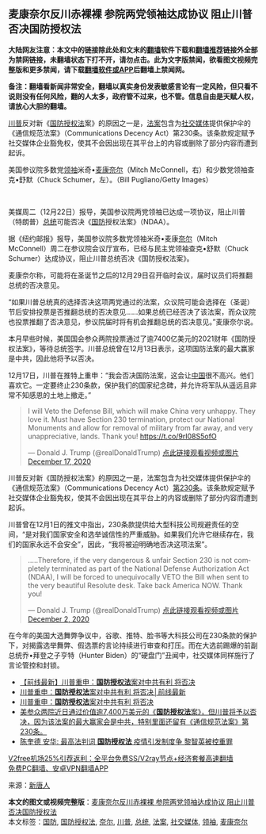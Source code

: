  <h2>麦康奈尔反川赤裸裸 参院两党领袖达成协议 阻止川普否决国防授权法</h2> <p class="notice"><b>大陆网友注意：本文中的链接除此处和文末的<a href="https://github.com/bannedbook/fanqiang" >翻墙</a>软件下载和<a href="https://github.com/killgcd/justmysocks/blob/master/README.md">翻墙推荐</a>链接外全部为禁网链接，未翻墙状态下打不开，请勿点击。此为文字版禁闻，欲看图文视频完整版和更多禁闻，请下载<a href="https://github.com/bannedbook/fanqiang">翻墙软件或APP</a>后翻墙上禁闻网。</p><p>备注：翻墙看新闻非常安全，翻墙以真实身份发表敏感言论有一定风险，但只看不说则没有任何风险，翻的人太多，政府管不过来，也不管。信息自由是天赋人权，请放心大胆的翻墙。</b></p>  <div class="entry"> <p id="summary"><a href="https://www.bannedbook.org/bnews/tag/%e5%b7%9d%e6%99%ae/" class="st_tag internal_tag" rel="tag" title="标签 川普 下的日志">川普</a>反对新《<a href="https://www.bannedbook.org/bnews/tag/%E5%9B%BD%E9%98%B2%E6%8E%88%E6%9D%83%E6%B3%95/" class="st_tag internal_tag" rel="tag" title="标签 国防授权法 下的日志">国防授权法</a>案》的原因之一是，<a href="https://www.bannedbook.org/bnews/tag/%E6%B3%95%E6%A1%88/" class="st_tag internal_tag" rel="tag" title="标签 法案 下的日志">法案</a>包含为<a href="https://www.bannedbook.org/bnews/tag/%e7%a4%be%e4%ba%a4%e5%aa%92%e4%bd%93/" class="st_tag internal_tag" rel="tag" title="标签 社交媒体 下的日志">社交媒体</a>提供保护伞的《通信规范法案》（Communications Decency Act）第230条。该条款规定赋予社交媒体企业豁免权，使其不会因出现在其平台上的内容或删除了部分内容而遭到起诉。</p> <figure></figure> <p>美国参议院多数党<a href="https://www.bannedbook.org/bnews/tag/%E9%A2%86%E8%A2%96/" class="st_tag internal_tag" rel="tag" title="标签 领袖 下的日志">领袖</a>米奇•<a href="https://www.bannedbook.org/bnews/tag/%E9%BA%A6%E5%BA%B7%E5%A5%88%E5%B0%94/" class="st_tag internal_tag" rel="tag" title="标签 麦康奈尔 下的日志">麦康奈尔</a>（Mitch McConnell，右）和少数党领袖查克•舒默（Chuck Schumer，左）。（Bill Pugliano/Getty Images）</p> <p>&nbsp;</p> <p>美媒周二（12月22日）报导，美国参议院两党领袖已达成一项协议，阻止川普（特朗普）<a href="https://www.bannedbook.org/bnews/tag/%e6%80%bb%e7%bb%9f/" class="st_tag internal_tag" rel="tag" title="标签 总统 下的日志">总统</a>可能否决《<a href="https://www.bannedbook.org/bnews/tag/%E5%9B%BD%E9%98%B2/" class="st_tag internal_tag" rel="tag" title="标签 国防 下的日志">国防</a>授权法案》（NDAA）。</p>  <p>据《纽约邮报》报导，美国参议院多数党领袖米奇•麦康<a href="https://www.bannedbook.org/bnews/tag/%E5%A5%88%E5%B0%94/" class="st_tag internal_tag" rel="tag" title="标签 奈尔 下的日志">奈尔</a>（Mitch McConnell）周二在参议院会议厅宣布，已经与民主党领袖查克•舒默（Chuck Schumer）达成协议，阻止川普总统否决《国防授权法案》。</p> <p>麦康奈尔称，可能将在圣诞节之后的12月29日召开临时会议，届时议员们将推翻总统的否决意见。</p> <p>“如果川普总统真的选择否决这项两党通过的法案，众议院可能会选择在（圣诞）节后安排投票是否推翻总统的否决意见……如果总统已经否决了该法案，而众议院也投票推翻了否决意见，参议院届时将有机会推翻总统的否决意见。”麦康奈尔说。</p> <p>本月早些时候，美国国会参众两院投票通过了逾7400亿美元的2021财年《国防授权法案》，等待总统签字。川普总统曾在12月13日表示，这项国防法案的最大赢家是中共，因此他将予以否决。</p>  <p>12月17日，川普在推特上重申：“我会否决国防法案，这会让<span class='wp_keywordlink_affiliate'><a href="https://www.bannedbook.org/" title="中国" target="_blank">中国</a></span>很不高兴。他们喜欢它。一定要终止230条款，保护我们的国家纪念碑，并允许将军队从遥远且非常不知感恩的土地上撤走。”</p> <blockquote data-dnt="true" data-width="500"> <p dir="ltr" lang="en">I will Veto the Defense Bill, which will make China very unhappy. They love it. Must have Section 230 termination, protect our National Monuments and allow for removal of military from far away, and very unappreciative, lands. Thank you! <a href="https://t.co/9rI08S5ofO">https://t.co/9rI08S5ofO</a></p> <p>— Donald J. Trump (@realDonaldTrump) <a href="https://twitter.com/realDonaldTrump/status/1339594787133919239?ref_src=twsrc%5Etfw">点此链接观看视频或图片 December 17, 2020</a></p> </blockquote> <p>川普反对新《国防授权法案》的原因之一是，法案包含为社交媒体提供保护伞的《通信规范法案》（Communications Decency Act）<a href="http://cn.ntdtv.com/gb/第230条.htm">第230条</a>。该条款规定赋予社交媒体企业豁免权，使其不会因出现在其平台上的内容或删除了部分内容而遭到起诉。</p>  <p>川普曾在12月1日的推文中指出，230条款提供给大型科技公司规避责任的空间，“是对我们国家安全和选举诚信性的严重威胁。如果我们允许它继续存在，我们的国家永远不会安全”，因此，“我将被迫明确地否决这项法案”。</p> <blockquote data-dnt="true" data-width="500"> <p dir="ltr" lang="en">…..Therefore, if the very dangerous &amp; unfair Section 230 is not completely terminated as part of the National Defense Authorization Act (NDAA), I will be forced to unequivocally VETO the Bill when sent to the very beautiful Resolute desk. Take back America NOW. Thank you!</p> <p>— Donald J. Trump (@realDonaldTrump) <a href="https://twitter.com/realDonaldTrump/status/1333965375839621120?ref_src=twsrc%5Etfw">点此链接观看视频或图片 December 2, 2020</a></p> </blockquote> <p>在今年的美国大选舞弊争议中，谷歌、推特、脸书等大科技公司在230条款的保护下，对揭露选举舞弊、假选票的言论持续进行审查和打压。而在大选前踢爆的前副总统乔•拜登之子亨特（Hunter Biden）的“硬盘门”丑闻中，社交媒体同样施行了言论管控和封锁。</p>  <ul class='op-related-articles' title='相关阅读'> <li><a href='https://www.bannedbook.org/bnews/bannedvideo/20201218/1450421.html' target='_blank'>【前线最新】川普重申：<b>国防授权法</b>案对中共有利 将否决</a></li> <li><a href='https://www.bannedbook.org/bnews/taiwannews/20201218/1450281.html' target='_blank'>川普重申：<b>国防授权法</b>案对中共有利 将否决│前线最新</a></li> <li><a href='https://www.bannedbook.org/bnews/worldnews/20201218/1450243.html' target='_blank'>川普重申：<b>国防授权法</b>案对中共有利 将否决</a></li> <li><a href='https://www.bannedbook.org/bnews/bannedvideo/20201215/1448207.html' target='_blank'>美参众两院近日通过价值逾7,400万美元的《<b>国防授权法</b>案》，但川普将予以否决，因为该法案的最大赢家会是中共，特别里面还留有《通信规范法案》第230条。</a></li> <li><a href='https://www.bannedbook.org/bnews/baitai/20201215/1447814.html' target='_blank'>陈奎德 安华: 最高法判词 <b>国防授权法</b> 疫情引发制度争 黎智英被控重罪</a></li> </ul> <p class="texttj"> <a href="https://www.bannedbook.org/forum23/topic22702.html" target="_blank">V2free机场25%引荐返利：全平台免费SS/V2ray节点+经济套餐高速翻墙</a><br/> <a href="https://github.com/bannedbook/fanqiang/wiki/%E7%A6%81%E9%97%BB%E7%BD%91%E5%AE%89%E5%8D%93%E7%BF%BB%E5%A2%99%E6%96%B0%E9%97%BBAPP" target="_blank">免费PC翻墙、安卓VPN翻墙APP</a></p><p> 来源：<span class='wp_keywordlink_affiliate'><a href="https://www.ntdtv.com/" title="新唐人">新唐人</a></span> </p><a name='sharetosocial'></a>       <div><b>本文的图文或视频完整版</b>：<a href='https://www.bannedbook.org/bnews/topimagenews/20201223/1453440.html'>麦康奈尔反川赤裸裸 参院两党领袖达成协议 阻止川普否决国防授权法</a></div>  </div><!--END ENTRY--> <div class="postfooter"> <div>本文标签：<a href="https://www.bannedbook.org/bnews/tag/%E5%9B%BD%E9%98%B2/" rel="tag">国防</a>, <a href="https://www.bannedbook.org/bnews/tag/%E5%9B%BD%E9%98%B2%E6%8E%88%E6%9D%83%E6%B3%95/" rel="tag">国防授权法</a>, <a href="https://www.bannedbook.org/bnews/tag/%E5%A5%88%E5%B0%94/" rel="tag">奈尔</a>, <a href="https://www.bannedbook.org/bnews/tag/%e5%b7%9d%e6%99%ae/" rel="tag">川普</a>, <a href="https://www.bannedbook.org/bnews/tag/%e6%80%bb%e7%bb%9f/" rel="tag">总统</a>, <a href="https://www.bannedbook.org/bnews/tag/%E6%B3%95%E6%A1%88/" rel="tag">法案</a>, <a href="https://www.bannedbook.org/bnews/tag/%e7%a4%be%e4%ba%a4%e5%aa%92%e4%bd%93/" rel="tag">社交媒体</a>, <a href="https://www.bannedbook.org/bnews/tag/%E9%A2%86%E8%A2%96/" rel="tag">领袖</a>, <a href="https://www.bannedbook.org/bnews/tag/%E9%BA%A6%E5%BA%B7%E5%A5%88%E5%B0%94/" rel="tag">麦康奈尔</a></div>  </div><!--END POSTFOOTER--> 